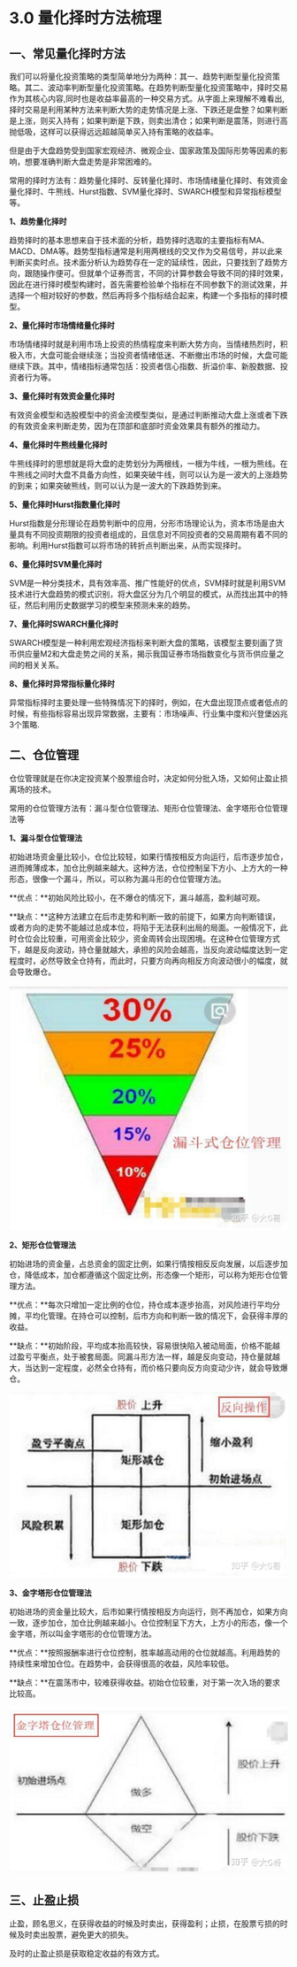 # 3.0 量化择时方法梳理

## 一、常见量化择时方法

我们可以将量化投资策略的类型简单地分为两种：其一、趋势判断型量化投资策略。其二、波动率判断型量化投资策略。在趋势判断型量化投资策略中，择时交易作为其核心内容,同时也是收益率最高的一种交易方式。从字面上来理解不难看出,择时交易是利用某种方法来判断大势的走势情况是上涨、下跌还是盘整？如果判断是上涨，则买入持有；如果判断是下跌，则卖出清仓；如果判断是震荡，则进行高抛低吸，这样可以获得远远超越简单买入持有策略的收益率。

但是由于大盘趋势受到国家宏观经济、微观企业、国家政策及国际形势等因素的影响，想要准确判断大盘走势是非常困难的。

常用的择时方法有：趋势量化择时、反转量化择时、市场情绪量化择时、有效资金量化择时、牛熊线、Hurst指数、SVM量化择时、SWARCH模型和异常指标模型等。

**1、趋势量化择时**

趋势择时的基本思想来自于技术面的分析，趋势择时选取的主要指标有MA、MACD、DMA等。趋势型指标通常是利用两根线的交叉作为交易信号，并以此来判断买卖时点。技术面分析认为趋势存在一定的延续性，因此，只要找到了趋势方向，跟随操作便可。但就单个证券而言，不同的计算参数会导致不同的择时效果，因此在进行择时模型构建时，首先需要检验单个指标在不同参数下的测试效果，并选择一个相对较好的参数，然后再将多个指标结合起来，构建一个多指标的择时模型。



**2、量化择时市场情绪量化择时**

市场情绪择时就是利用市场上投资的热情程度来判断大势方向，当情绪热烈时，积极入市，大盘可能会继续涨；当投资者情绪低迷、不断撤出市场的时候，大盘可能继续下跌。其中，情绪指标通常包括：投资者信心指数、折溢价率、新股数据、投资者行为等。



**3、量化择时有效资金量化择时**

有效资金模型和选股模型中的资金流模型类似，是通过判断推动大盘上涨或者下跌的有效资金来判断走势，因为在顶部和底部时资金效果具有额外的推动力。



**4、量化择时牛熊线量化择时**

牛熊线择时的思想就是将大盘的走势划分为两根线，一根为牛线，一根为熊线。在牛熊线之间时大盘不具备方向性，如果突破牛线，则可以认为是一波大的上涨趋势的到来；如果突破熊线，则可以认为是一波大的下跌趋势到来。



**5、量化择时Hurst指数量化择时**

Hurst指数是分形理论在趋势判断中的应用，分形市场理论认为，资本市场是由大量具有不同投资期限的投资者组成的，且信息对不同投资者的交易周期有着不同的影响。利用Hurst指数可以将市场的转折点判断出来，从而实现择时。



**6、量化择时SVM量化择时**

SVM是一种分类技术，具有效率高、推广性能好的优点，SVM择时就是利用SVM技术进行大盘趋势的模式识别，将大盘区分为几个明显的模式，从而找出其中的特征，然后利用历史数据学习的模型来预测未来的趋势。



**7、量化择时SWARCH量化择时**

SWARCH模型是一种利用宏观经济指标来判断大盘的策略，该模型主要刻画了货币供应量M2和大盘走势之间的关系，揭示我国证券市场指数变化与货币供应量之间的相关关系。



**8、量化择时异常指标量化择时**

异常指标择时主要处理一些特殊情况下的择时，例如，在大盘出现顶点或者低点的时候，有些指标容易出现异常数据，主要有：市场噪声、行业集中度和兴登堡凶兆3个策略.

 
## **二、仓位管理**

仓位管理就是在你决定投资某个股票组合时，决定如何分批入场，又如何止盈止损离场的技术。

常用的仓位管理方法有：漏斗型仓位管理法、矩形仓位管理法、金字塔形仓位管理法等

**1、漏斗型仓位管理法**

初始进场资金量比较小，仓位比较轻，如果行情按相反方向运行，后市逐步加仓，进而摊薄成本，加仓比例越来越大。这种方法，仓位控制呈下方小、上方大的一种形态，很像一个漏斗，所以，可以称为漏斗形的仓位管理方法。

**优点：**初始风险比较小，在不爆仓的情况下，漏斗越高，盈利越可观。

**缺点：**这种方法建立在后市走势和判断一致的前提下，如果方向判断错误，或者方向的走势不能越过总成本位，将陷于无法获利出局的局面。一般情况下，此时仓位会比较重，可用资金比较少，资金周转会出现困境。在这种仓位管理方式下，越是反向波动，持仓量就越大，承担的风险会越高，当反向波动幅度达到一定程度时，必然导致全仓持有，而此时，只要方向再向相反方向波动很小的幅度，就会导致爆仓。

![图片](./Figs/image1.jpg)

**2、矩形仓位管理法**

初始进场的资金量，占总资金的固定比例，如果行情按相反反向发展，以后逐步加仓，降低成本，加仓都遵循这个固定比例，形态像一个矩形，可以称为矩形仓位管理方法。

**优点：**每次只增加一定比例的仓位，持仓成本逐步抬高，对风险进行平均分摊，平均化管理。在持仓可以控制，后市方向和判断一致的情况下，会获得丰厚的收益。

**缺点：**初始阶段，平均成本抬高较快，容易很快陷入被动局面，价格不能越过盈亏平衡点，处于被套局面。同漏斗形方法一样，越是反向变动，持仓量就越大，当达到一定程度，必然全仓持有，而价格只要向反方向变动少许，就会导致爆仓。

![图片](./Figs/image2.jpg)

**3、金字塔形仓位管理法**

初始进场的资金量比较大，后市如果行情按相反方向运行，则不再加仓，如果方向一致，逐步加仓，加仓比例越来越小。仓位控制呈下方大，上方小的形态，像一个金字塔，所以叫金字塔形的仓位管理方法。

**优点：**按照报酬率进行仓位控制，胜率越高动用的仓位就越高。利用趋势的持续性来增加仓位。在趋势中，会获得很高的收益，风险率较低。

**缺点：**在震荡市中，较难获得收益。初始仓位较重，对于第一次入场的要求比较高。

![图片](./Figs/image3.jpg)


## **三、止盈止损**

止盈，顾名思义，在获得收益的时候及时卖出，获得盈利；止损，在股票亏损的时候及时卖出股票，避免更大的损失。

及时的止盈止损是获取稳定收益的有效方式。

